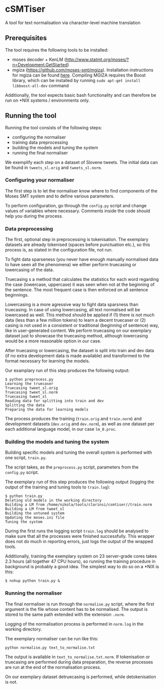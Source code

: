 # cSMTiser
A tool for text normalisation via character-level machine translation

## Prerequisites

The tool requires the following tools to be installed:

* moses decoder + KenLM (http://www.statmt.org/moses/?n=Development.GetStarted)
* mgiza (https://github.com/moses-smt/mgiza). Installation instructions for mgiza can be found [here](http://www.statmt.org/moses/?n=Moses.ExternalTools#ntoc3). Compiling MGIZA requires the Boost library, which can be installed by running `sudo apt-get install libboost-all-dev` command

Additionally, the tool expects basic bash functionality and can therefore be run on *NIX systems / environments only.

## Running the tool

Running the tool consists of the following steps:
- configuring the normaliser
- training data preprocessing
- building the models and tuning the system
- running the final normaliser

We exemplify each step on a dataset of Slovene tweets. The initial data can be found in ```tweets_sl.orig``` and ```tweets_sl.norm```.

### Configuring your normaliser

The first step is to let the normaliser know where to find components of the Moses SMT system and to define various parameters.

To perform configuration, go through the ```config.py``` script and change values of variables where necessary. Comments inside the code should help you during the process.

### Data preprocessing

The first, optional step in preprocessing is tokenisation. The exemplary datasets are already tokenised (spaces before punctuation etc.), so this process is, as stated in the configuration file, not run.

To fight data sparseness (you never have enough manually normalised data to have seen all the phenomena) we either perform truecasing or lowercasing of the data.

Truecasing s a method that calculates the statistics for each word regarding the case (lowercase, uppercase) it was seen when not at the beginning of the sentence. The most frequent case is then enforced on all sentence beginnings.

Lowercasing is a more agressive way to fight data sparsness than truecasing. In case of using lowercasing, all text normalised will be lowercased as well. This method should be applied if (1) there is not much data (less than a few million tokens) to learn a decent truecaser or (2) casing is not used in a consistent or traditional (beginning of sentence) way, like in user-generated content. We perform truecasing on our exemplary dataset just to showcase the truecasing method, although lowercasing would be a more reasonable option in our case.

After truecasing or lowercasing, the dataset is split into train and dev data (if no extra development data is made available) and transformed to the format necessary for learning the models.

Our examplary run of this step produces the following output:

```
$ python preprocess.py
Learning the truecaser
Truecasing tweet_sl.orig
Truecasing tweet_sl.norm
Truecasing tweet_sl
Reading data for splitting into train and dev
Splitting the data
Preparing the data for learning models
```

The process produces the training (```train.orig``` and ```train.norm```) and development datasets (```dev.orig``` and ```dev.norm```), as well as one dataset per each additional language model, in our case ```lm_0.proc```.

### Building the models and tuning the system

Building specific models and tuning the overall system is performed with one script, ```train.py```.

The script takes, as the ```preprocess.py``` script, parameters from the ```config.py``` script.

The exemplary run of this step produces the following output (logging the output of the training and tuning tools to ```train.log```):

```
$ python train.py
Deleting old models in the working directory
Building a LM from /home/nikola/tools/clarinsi/csmtiser//train.norm
Building a LM from tweet_sl
Building the untuned system
Updating the moses.ini file
Tuning the system
```

During the first runs the logging script ```train.log``` should be analysed to make sure that all the processes were finished successfully. This wrapper does not do much in reporting errors, just logs the output of the wrapped tools.

Additionally, training the exemplary system on 23 server-grade cores takes 2.3 hours (all together 47 CPU hours), so running the training procedure in background is probably a good idea. The simplest way to do so on a *NIX is this:

```
$ nohup python train.py &
```

### Running the normaliser

The final normaliser is run through the ```normalise.py``` script, where the first argument is the file whose content has to be normalised. The output is stored to the same path extended with the extension ```.norm```.

Logging of the normalisation process is performed in ```norm.log``` in the working directory.

The exemplary normaliser can be run like this:

```
python normalise.py text_to_normalise.txt
```

The output is available in ```text_to_normalise.txt.norm```. If tokenisation or truecasing are performed during data preparation, the reverse processes are run at the end of the normalisation process.

On our exemplary dataset detruecasing is performed, while detokenisation is not.
